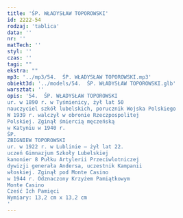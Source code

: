 ```yaml
---
title: 'ŚP. WŁADYSŁAW TOPOROWSKI'
id: 2222-54
rodzaj: 'tablica'
data: ''
nr: ''
matTech: ''
styl: ''
czas: ''
tagi: ""
ekstra: ""
mp3: '../mp3/54.  ŚP. WŁADYSŁAW TOPOROWSKI.mp3'
obiekt3d: '../models/54.  ŚP. WŁADYSŁAW TOPOROWSKI.glb'
warsztat: ''
opis: '54.  ŚP. WŁADYSŁAW TOPOROWSKI
ur. w 1890 r. w Tyśmienicy, żył lat 50
nauczyciel szkół lubelskich, porucznik Wojska Polskiego
W 1939 r. walczył w obronie Rzeczpospolitej
Polskiej. Zginął śmiercią męczeńską
w Katyniu w 1940 r.
ŚP.
ZBIGNIEW TOPOROWSKI
ur. w 1922 r. w Lublinie – żył lat 22.
uczeń Gimnazjum Szkoły Lubelskiej
kanonier 8 Pułku Artylerii Przeciwlotniczej
dywizji generała Andersa, uczestnik Kampanii
włoskiej. Zginął pod Monte Casino
w 1944 r. Odznaczony Krzyżem Pamiątkowym
Monte Casino
Cześć Ich Pamięci
Wymiary: 13,2 cm x 13,2 cm
'
---
```


